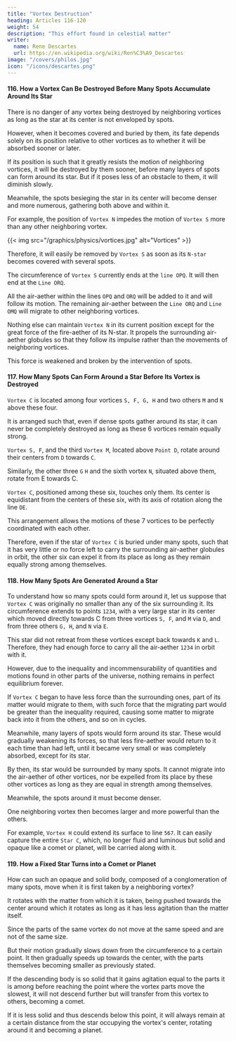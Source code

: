 ```yaml
---
title: "Vortex Destruction"
heading: Articles 116-120
weight: 54
description: "This effort found in celestial matter"
writer:
  name: Rene Descartes
  url: https://en.wikipedia.org/wiki/Ren%C3%A9_Descartes
image: "/covers/philos.jpg"
icon: "/icons/descartes.png"
---
```



#### 116. How a Vortex Can Be Destroyed Before Many Spots Accumulate Around Its Star

There is no danger of any vortex being destroyed by neighboring vortices as long as the star at its center is not enveloped by spots.

However, when it becomes covered and buried by them, its fate depends solely on its position relative to other vortices as to whether it will be absorbed sooner or later. 

If its position is such that it greatly resists the motion of neighboring vortices, it will be destroyed by them sooner, before many layers of spots can form around its star. But if it poses less of an obstacle to them, it will diminish slowly.

Meanwhile, the spots besieging the star in its center will become denser and more numerous, gathering both above and within it.

For example, the position of `Vortex N` impedes the motion of `Vortex S` more than any other neighboring vortex. 

{{< img src="/graphics/physics/vortices.jpg" alt="Vortices" >}}

Therefore, it will easily be removed by `Vortex S` as soon as its `N-star` becomes covered with several spots. 

The circumference of `Vortex S` currently ends at the `line OPQ`. It will then end at the `Line ORQ`. 

All the air-aether within the lines `OPQ` and `ORQ` will be added to it and will follow its motion. The remaining air-aether between the `Line ORQ` and `Line OMQ` will migrate to other neighboring vortices.

Nothing else can maintain `Vortex N` in its current position except for the great force of the fire-aether of its N-star. It  propels the surrounding air-aether globules so that they follow its impulse rather than the movements of neighboring vortices.

This force is weakened and broken by the intervention of spots.


#### 117. How Many Spots Can Form Around a Star Before Its Vortex is Destroyed

`Vortex C` is located among four vortices `S, F, G, H` and two others `M` and `N` above these four. 

It is arranged such that, even if dense spots gather around its star, it can never be completely destroyed as long as these 6 vortices remain equally strong. 

`Vortex S, F`, and the third `Vortex M`, located above `Point D`, rotate around their centers from `D` towards `C`. 

Similarly, the other three `G` `H` and the sixth vortex `N`, situated above them, rotate from E towards C. 

`Vortex C`, positioned among these six, touches only them. Its center is equidistant from the centers of these six, with its axis of rotation along the line `DE`. 

This arrangement allows the motions of these 7 vortices to be perfectly coordinated with each other. 

Therefore, even if the star of `Vortex C` is buried under many spots, such that it has very little or no force left to carry the surrounding air-aether globules in orbit, the other six can expel it from its place as long as they remain equally strong among themselves.


#### 118. How Many Spots Are Generated Around a Star

To understand how so many spots could form around it, let us suppose that `Vortex C` was originally no smaller than any of the six surrounding it. Its circumference extends to points `1234`, with a very large star in its center  <!-- composed of the first element's matter,  --> which moved directly towards C from three vortices `S, F`, and `M` via `D`, and from three others `G, H`, and `N` via `E`. 

This star did not retreat from these vortices except back towards `K` and `L`. Therefore, they had enough force to carry all the air-aether `1234` in orbit with it.

<!-- celestial matter -->

However, due to the inequality and incommensurability of quantities and motions found in other parts of the universe, nothing remains in perfect equilibrium forever. 

If `Vortex C` began to have less force than the surrounding ones, part of its matter would migrate to them, with such force that the migrating part would be greater than the inequality required, causing some matter to migrate back into it from the others, and so on in cycles. 

Meanwhile, many layers of spots would form around its star. These would gradually weakening its forces, so that less fire-aether would return to it each time than had left, until it became very small or was completely absorbed, except for its star.

By then, its star would be surrounded by many spots. It cannot migrate into the air-aether of other vortices, nor be expelled from its place by these other vortices as long as they are equal in strength among themselves. 

Meanwhile, the spots around it must become denser.

One neighboring vortex then becomes larger and more powerful than the others.

For example, `Vortex H` could extend its surface to line `567`. It can easily capture the entire `Star C`, which, no longer fluid and luminous but solid and opaque like a comet or planet, will be carried along with it.


#### 119. How a Fixed Star Turns into a Comet or Planet

How can such an opaque and solid body, composed of a conglomeration of many spots, move when it is first taken by a neighboring vortex?

It rotates with the matter from which it is taken, being pushed towards the center around which it rotates as long as it has less agitation than the matter itself. 

Since the parts of the same vortex do not move at the same speed and are not of the same size.

But their motion gradually slows down from the circumference to a certain point. It then gradually speeds up towards the center, with the parts themselves becoming smaller as previously stated. 

If the descending body is so solid that it gains agitation equal to the parts it is among before reaching the point where the vortex parts move the slowest, it will not descend further but will transfer from this vortex to others, becoming a comet. 

If it is less solid and thus descends below this point, it will always remain at a certain distance from the star occupying the vortex's center, rotating around it and becoming a planet.


